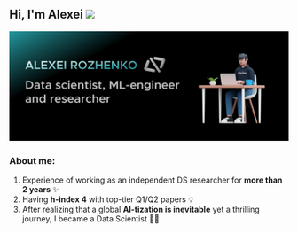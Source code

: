## Hi, I'm Alexei <img src="https://media.giphy.com/media/WUlplcMpOCEmTGBtBW/giphy.gif" width="30"> 

![Header](GitHub_icon-1.png)

### About me:
1. Experience of working as an independent DS researcher for **more than 2 years** ✨
2. Having **h-index 4** with top-tier Q1/Q2 papers 💡
3. After realizing that a global **AI-tization is inevitable** yet a thrilling journey, I became a Data Scientist 👨‍💻
